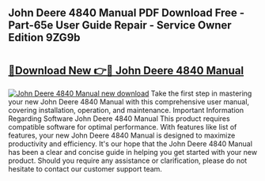 ## John Deere 4840 Manual PDF Download Free - Part-65e User Guide Repair - Service Owner Edition 9ZG9b

# <h2><a href="http://bc95209.oget.top/?id=John+Deere+4840+Manual">🔗Download New 👉🔴 John Deere 4840 Manual</a></h2>

[![John Deere 4840 Manual new download](https://i.imgur.com/5g1atiW.png)](http://bc95209.oget.top/?id=John+Deere+4840+Manual)
Take the first step in mastering your new John Deere 4840 Manual with this comprehensive user manual, covering installation, operation, and maintenance. Important Information Regarding Software John Deere 4840 Manual This product requires compatible software for optimal performance. With features like list of features, your new John Deere 4840 Manual is designed to maximize productivity and efficiency. It's our hope that the John Deere 4840 Manual has been a clear and concise guide in helping you get started with your new product. Should you require any assistance or clarification, please do not hesitate to contact our customer support team.
